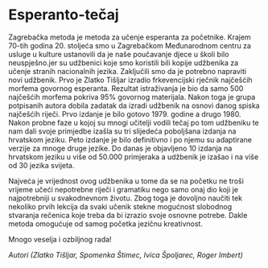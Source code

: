 # Esperanto-tečaj

Zagrebačka metoda je metoda za učenje esperanta za početnike. Krajem 70-tih godina 20. stoljeća smo u Zagrebačkom Međunarodnom centru za usluge u kulture ustanovili da je naše poučavanje djece u školi bilo neuspješno.jer su udžbenici koje smo koristili bili kopije udžbenika za učenje stranih nacionalnih jezika. Zaključili smo da je potrebno napraviti novi udžbenik. Prvo je Zlatko Tišljar izradio frkevencijski rječnik najčešćih morfema  govornog esperanta. Rezultat istraživanja je bio da samo 500 najčešćih morfema pokriva 95% govornog materijala. Nakon toga je grupa potpisanih autora dobila zadatak da izradi udžbenik na osnovi danog spiska najčešćih riječi. Prvo izdanje je bilo gotovo 1979. godine a drugo 1980. Nakon probne faze u kojoj su mnogi učitelji vodili tečaj po tom udžbeniku te nam dali svoje primjedbe izašla su tri slijedeća poboljšana izdanja na hrvatskom jeziku. Peto izdanje je bilo definitivno i po njemu su adaptirane verzije za mnoge druge jezike. Do danas je objavljeno 10 izdanja na hrvatskom jeziku u više od 50.000 primjeraka a udžbenik je izašao i na više od 30  jezika svijeta.

Najveća je vrijednost ovog udžbenika u tome da se na početku ne troši vrijeme učeći  nepotrebne riječi i gramatiku  nego samo onaj dio koji je najpotrebniji u svakodnevnom životu. Zbog toga je dovoljno naučiti tek nekoliko prvih lekcija da svaki učenik stekne mogućnost slobodnog stvaranja rečenica koje treba da bi izrazio svoje osnovne potrebe. Dakle metoda omogućuje od samog početka jezičnu kreativnost.

Mnogo veselja i  ozbiljnog rada!

*Autori (Zlatko Tišljar, Spomenka Štimec, Ivica Špoljarec, Roger Imbert)*
